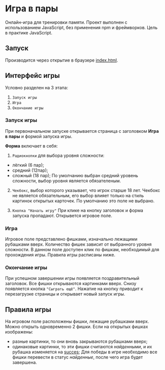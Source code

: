 # Игра в пары

Онлайн-игра для тренировки памяти.
Проект выполнен с использованием JavaScript, без применения npm и фреймворков.
Цель в практике JavaScript.

## Запуск

Производится через открытие в браузере [index.html](./index.html).

## Интерфейс игры

Условно разделен на 3 этапа:
1. `Запуск игры`
2. `Игра`
3. `Окончание игры`

### Запуск игры

При первоначальном запуске открывается страница с заголовком **Игра в пары** и формой запуска игры.

**Форма** включает в себя:

1. `Радиокнопки` для выбора уровня сложности:
- лёгкий (6 пар);
- средний (12пар);
- сложный (18 пар);
По умолчанию выбран средний уровень сложности, выбор уровня является обязателеным.

2. `Чекбокс`, выбор которого указывает, что игрок старше 18 лет.
Чекбокс не является обязательным, его выбор влияет только на стиль картинок открытых карточек.
По умолчанию это поле не выбрано.

3. `Кнопка "Начать игру"`
При клике на кнопку заголовок и форма запуска пропадают.
Открывется игровое поле.

### Игра

Игровое поле представлено фишками, изначально лежащими рубашками вверх.
Количество фишек зависит от выбранного уровня сложности.
В данном поле доступен клик по фишкам, необходимый для прохождения игры.
Правила игры расписаны ниже.

### Окончание игры

При успешном завершении игры появляется поздравительный заголовок.
Все фишки открываются картинками вверх.
Снизу появляется кнопка `"Сыграть ещё"`.
Нажатие на кнопку приводит к перезагрузке страницы и открывает новый запуск игры.

## Правила игры

На игровом поле расположены фишки, лежащие рубашками вверх.
Можно открыть одновременно 2 фишки.
Если на открытых фишках изображены:
- разные картинки, то они вновь закрываются рубашками вверх;
- одинаковые картинки, то эти фишки считаются *найденными*, и их рубашка изменяется на [succes](./img/succes.jpg);
Для победы в игре необходимо все фишки перевести в статус *найденные*, после чего игра будет завершена.

